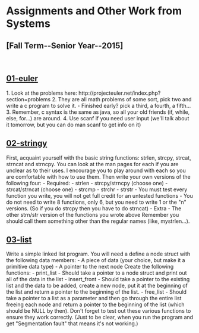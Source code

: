 <h1>Assignments and Other Work from Systems</h1>
<h2>[Fall Term--Senior Year--2015]</h2>

<br>

<h2><a href="https://github.com/mks65/euler">01-euler</a></h2>
1. Look at the problems here: http://projecteuler.net/index.php?section=problems
2. They are all math problems of some sort, pick two and write a c program to solve it.
    - Finished early? pick a third, a fourth, a fifth...
3. Remember, c syntax is the same as java, so all your old friends (if, while, else, for...) are around.
4. Use scanf if you need user input (we'll talk about it tomorrow, but you can do man scanf to get info on it)

<br>

<h2><a href="https://github.com/mks65/stringy">02-stringy</a></h2>
First, acquaint yourself with the basic string functions: strlen, strcpy, strcat, strncat and strncpy. You can look at the man pages for each if you are unclear as to their uses. I encourage you to play around with each so you are comfortable with how to use them. Then write your own versions of the following four:
  - Required: 
    - strlen
    - strcpy/strncpy (choose one)
    - strcat/strncat (choose one)
    - strcmp
    - strchr
    - strstr
    - You must test every function you write, you will not get full credit for an untested functions
    - You do not need to write 8 functions, only 6, but you need to write 1 or the "n" versions. (So if you do strcpy then you have to do strncat)
  - Extra
    - The other strn/str version of the functions you wrote above
Remember you should call them something other than the regular names (like, mystrlen...). 

<br>

<h2><a href="https://github.com/mks65/list">03-list</a></h2>
Write a simple linked list program. You will need a define a node struct with the following data members:
  - A piece of data (your choice, but make it a primitive data type)
  - A pointer to the next node
Create the following functions:
  - print_list
    - Should take a pointer to a node struct and print out all of the data in the list
  - insert_front
    - Should take a pointer to the existing list and the data to be added, create a new node, put it at the beginning of the list and return a pointer to the beginning of the list.
  - free_list
    - Should take a pointer to a list as a parameter and then go through the entire list freeing each node and return a pointer to the beginning of the list (which should be NULL by then).                
Don't forget to test out these various functions to ensure they work correctly. (Just to be clear, when you run the program and get "Segmentation fault" that means it's not working.)
